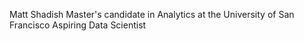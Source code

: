 Matt Shadish
Master's candidate in Analytics at the University of San Francisco
Aspiring Data Scientist